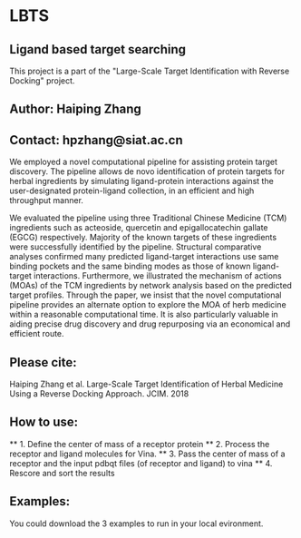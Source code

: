# LBTS
<h2>Ligand based target searching</h2>

This project is a part of the "Large-Scale Target Identification with Reverse Docking" project. 

<h2>Author: Haiping Zhang</h2>
<h2>Contact: hpzhang@siat.ac.cn</h2>

<p>
We employed a novel computational pipeline for assisting protein target discovery. 
The pipeline allows de novo identification of protein targets for herbal ingredients 
by simulating ligand-protein interactions against the user-designated protein-ligand collection, 
in an efficient and high throughput manner. </p>
<p>
We evaluated the pipeline using three Traditional Chinese Medicine (TCM) ingredients 
such as acteoside, quercetin and epigallocatechin gallate (EGCG) respectively. 
Majority of the known targets of these ingredients were successfully identified by 
the pipeline. Structural comparative analyses confirmed many predicted ligand-target 
interactions use same binding pockets and the same binding modes as those of known 
ligand-target interactions. Furthermore, we illustrated the mechanism of actions 
(MOAs) of the TCM ingredients by network analysis based on the predicted target profiles. 
Through the paper, we insist that the novel computational pipeline provides an 
alternate option to explore the MOA of herb medicine within a reasonable computational time. 
It is also particularly valuable in aiding precise drug discovery and drug repurposing 
via an economical and efficient route. 
</p>

<h2>Please cite: </h2>
Haiping Zhang et al. Large-Scale Target Identification of Herbal Medicine Using a Reverse Docking Approach. JCIM. 2018
			 
<h2>How to use:</h2>
** 1. Define the center of mass of a receptor protein
** 2. Process the receptor and ligand molecules for Vina. 
** 3. Pass the center of mass of a receptor and the input pdbqt files (of receptor and ligand) to vina
** 4. Rescore and sort the results

## Examples:
You could download the 3 examples to run in your local evironment.
